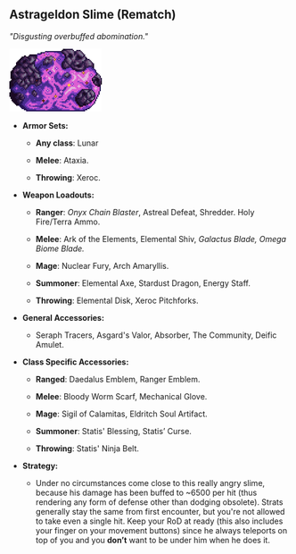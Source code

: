 ## Astrageldon Slime (Rematch)

*"Disgusting overbuffed abomination."* 

![image alt text](../public/BMbpD6rCZ1qoniF20u7H2A_img_60.png)

* **Armor Sets:**

    * **Any class**: Lunar

    * **Melee**: Ataxia.

    * **Throwing**: Xeroc.

* **Weapon Loadouts:**

    * **Ranger**: *Onyx Chain Blaster*, Astreal Defeat, Shredder. Holy Fire/Terra Ammo.

    * **Melee**: Ark of the Elements, Elemental Shiv, *Galactus Blade, Omega Biome Blade.*

    * **Mage**: Nuclear Fury, Arch Amaryllis.

    * **Summoner**: Elemental Axe, Stardust Dragon, Energy Staff.

    * **Throwing**: Elemental Disk, Xeroc Pitchforks.

* **General Accessories:**

    * Seraph Tracers, Asgard's Valor, Absorber, The Community, Deific Amulet.

* **Class Specific Accessories:**

    * **Ranged**: Daedalus Emblem, Ranger Emblem.

    * **Melee**: Bloody Worm Scarf, Mechanical Glove.

    * **Mage**: Sigil of Calamitas, Eldritch Soul Artifact.

    * **Summoner**: Statis' Blessing, Statis’ Curse.

    * **Throwing**: Statis' Ninja Belt.

* **Strategy:**

    * Under no circumstances come close to this really angry slime, because his damage has been buffed to ~6500 per hit (thus rendering any form of defense other than dodging obsolete). Strats generally stay the same from first encounter, but you're not allowed to take even a single hit. Keep your RoD at ready (this also includes your finger on your movement buttons) since he always teleports on top of you and you **don’t** want to be under him when he does it.

